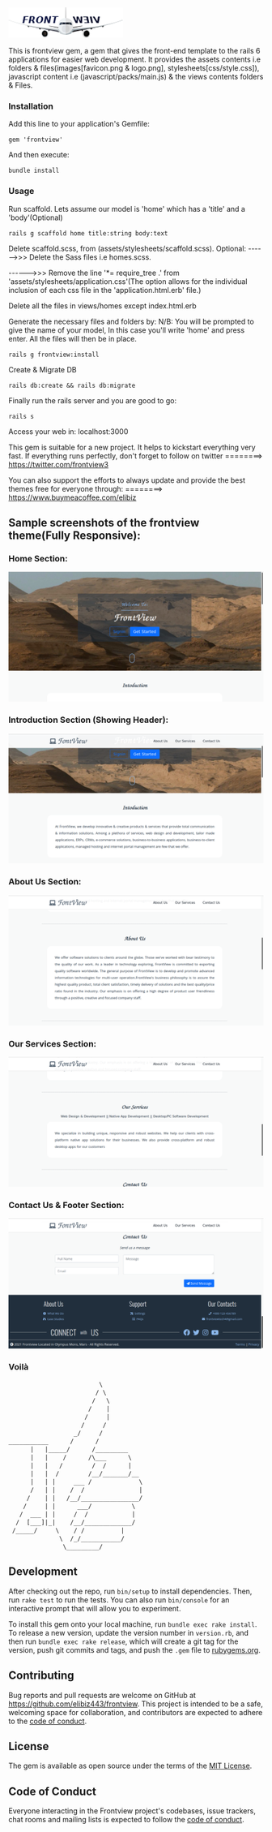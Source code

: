 ![alt text](assets/logo.png)

This is frontview gem, a gem that gives the front-end template to the rails 6 applications for easier web development. It provides the assets contents i.e folders & files(images[favicon.png & logo.png], stylesheets[css/style.css]), javascript content i.e (javascript/packs/main.js) & the views contents folders & Files.

### Installation
Add this line to your application's Gemfile:
```
gem 'frontview'
```
And then execute:
```
bundle install
```
### Usage
Run scaffold. Lets assume our model is 'home' which has a 'title' and a 'body'(Optional)
```
rails g scaffold home title:string body:text
```
Delete scaffold.scss, from (assets/stylesheets/scaffold.scss).
Optional:
 ------>>> Delete the Sass files i.e homes.scss.

 ------>>> Remove the line '*= require_tree .' from 'assets/stylesheets/application.css'(The option allows for the individual inclusion of each css file in the 'application.html.erb' file.)

Delete all the files in views/homes except index.html.erb

Generate the necessary files and folders by:
N/B: You will be prompted to give the name of your model, In this case you'll write 'home' and press enter. All the files will then be in place. 
```
rails g frontview:install
```
Create & Migrate DB
```
rails db:create && rails db:migrate
```
Finally run the rails server and you are good to go:
```
rails s
```
Access your web in: localhost:3000

This gem is suitable for a new project. It helps to kickstart everything very fast. 
If everything runs perfectly, don't forget to follow on twitter ========> https://twitter.com/frontview3

You can also support the efforts to always update and provide the best themes free for everyone through: ========> https://www.buymeacoffee.com/elibiz

## Sample screenshots of the frontview theme(Fully Responsive):

### Home Section:
![alt text](assets/sample1.png)

###  Introduction Section (Showing Header):
![alt text](assets/sample2.png)

### About Us Section:
![alt text](assets/sample3.png)

### Our Services Section:
![alt text](assets/sample4.png)
 
### Contact Us & Footer Section:
![alt text](assets/sample5.png)

### Voilà 
                             \
                            / \
                           /   \
                          /    |
                         /     |
                        /     /
                      _/     /
    ___________      /      /
          |   |_____/      /_________
          |   |    /      /\___      \
          |   |   /        /  /      |
          |   |  /        /__/_______/__
          |   | |     ___ /             \
          /   | |    /  /               |
         /    | |   /__/________________/
        /     | |      ___/           \
       /  ___ | |     /  /            |
      /  [___]|_|    /__/_____________/
     /_____/     \    / /          |   
                  \  /_/___________/
                   \_________/

## Development
After checking out the repo, run `bin/setup` to install dependencies. Then, run `rake test` to run the tests. You can also run `bin/console` for an interactive prompt that will allow you to experiment.

To install this gem onto your local machine, run `bundle exec rake install`. To release a new version, update the version number in `version.rb`, and then run `bundle exec rake release`, which will create a git tag for the version, push git commits and tags, and push the `.gem` file to [rubygems.org](https://rubygems.org).

## Contributing
Bug reports and pull requests are welcome on GitHub at https://github.com/elibiz443/frontview. This project is intended to be a safe, welcoming space for collaboration, and contributors are expected to adhere to the [code of conduct](https://github.com/elibiz443/frontview/blob/master/CODE_OF_CONDUCT.md).

## License
The gem is available as open source under the terms of the [MIT License](https://opensource.org/licenses/MIT).

## Code of Conduct
Everyone interacting in the Frontview project's codebases, issue trackers, chat rooms and mailing lists is expected to follow the [code of conduct](https://github.com/elibiz443/frontview/blob/master/CODE_OF_CONDUCT.md).
